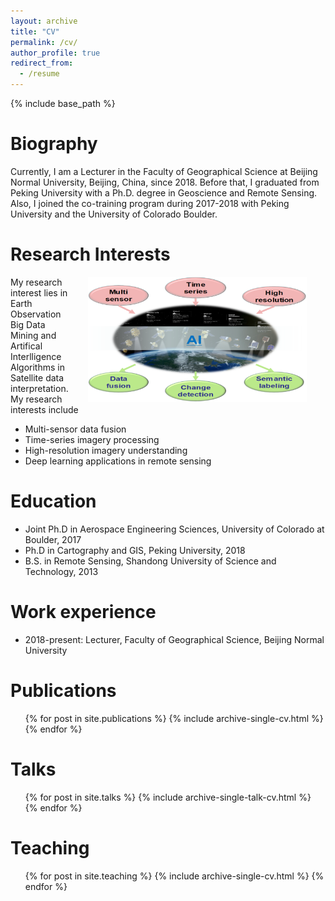 ```yaml
---
layout: archive
title: "CV"
permalink: /cv/
author_profile: true
redirect_from:
  - /resume
---
```


{% include base_path %}


Biography
======
Currently, I am a Lecturer in the Faculty of Geographical Science at Beijing Normal University, Beijing, China, since 2018. Before that, I graduated from Peking University with a Ph.D. degree in Geoscience and Remote Sensing. Also, I joined the co-training program during 2017-2018 with Peking University and the University of Colorado Boulder. 

Research Interests
======
<img src='/images/research_interest.png' align="right" width="350" height="200" style="vertical-align:middle;margin:0px 30px"> My research interest lies in Earth Observation Big Data Mining and Artifical Interlligence Algorithms in Satellite data interpretation. My research interests include

* Multi-sensor data fusion 
* Time-series imagery processing 
* High-resolution imagery understanding
* Deep learning applications in remote sensing


Education
======
* Joint Ph.D in Aerospace Engineering Sciences, University of Colorado at Boulder, 2017
* Ph.D in Cartography and GIS, Peking University, 2018
* B.S. in Remote Sensing, Shandong University of Science and Technology, 2013


Work experience
======
* 2018-present: Lecturer, Faculty of Geographical Science, Beijing Normal University


Publications
======
  <ul>{% for post in site.publications %}
    {% include archive-single-cv.html %}
  {% endfor %}</ul>
  
Talks
======
  <ul>{% for post in site.talks %}
    {% include archive-single-talk-cv.html %}
  {% endfor %}</ul>
  
Teaching
======
  <ul>{% for post in site.teaching %}
    {% include archive-single-cv.html %}
  {% endfor %}</ul>
  
